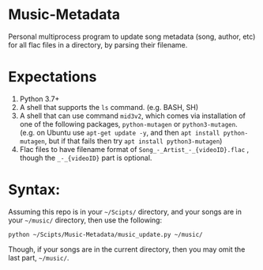 # Music-Metadata
Personal multiprocess program to update song metadata (song, author, etc) for all flac files in a directory, by parsing their filename.

# Expectations
1. Python 3.7+
2. A shell that supports the `ls` command. (e.g. BASH, SH)
3. A shell that can use command `mid3v2`, which comes via installation of one of the following packages, `python-mutagen` or `python3-mutagen`. \
(e.g. on Ubuntu use `apt-get update -y`, and then `apt install python-mutagen`, but if that fails then try `apt install python3-mutagen`)
4. Flac files to have filename format of `Song_-_Artist_-_{videoID}.flac` , \
though the `_-_{videoID}` part is optional.

# Syntax:
Assuming this repo is in your `~/Scipts/` directory, and your songs are in your `~/music/` directory, then use the following:

`python ~/Scipts/Music-Metadata/music_update.py ~/music/`

Though, if your songs are in the current directory, then you may omit the last part, `~/music/`.

